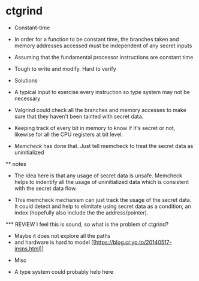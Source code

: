 # ctgrind


* Constant-time
- In order for a function to be constant time, the branches taken and memory addresses accessed must be independent of any secret inputs

- Assuming that the fundamental processor instructions are constant time

- Tough to write and modify. Hard to verify

* Solutions


- A typical input to exercise every instruction so type system may not be necessary

- Valgrind could check all the branches and memory accesses to make sure that they haven't been tainted with secret data.

- Keeping track of every bit in memory to know if it's secret or not, likewise for all the CPU registers at bit level.

- *Memcheck* has done that. Just tell memcheck to treat the secret data as uninitialized

** notes
- The idea here is that any usage of secret data is unsafe. Memcheck helps to indentify all the usage of uninitialized data which is consistent with the secret data flow.

- This memcheck mechanism can just track the usage of the secret data. It could detect and help to elimitate using secret data as a condition, an index (hopefully also include the the address/pointer).

*** REVIEW I feel this is sound, so what is the problem of ctgrind?
- Maybe it does not explore all the paths
- and hardware is hard to model [[https://blog.cr.yp.to/20140517-insns.html]]


* Misc
- A type system could probably help here

